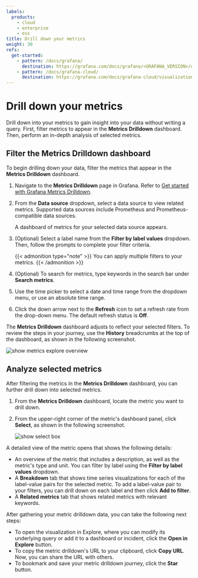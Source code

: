 ```yaml
---
labels:
  products:
    - cloud
    - enterprise
    - oss
title: Drill down your metrics
weight: 30
refs:
  get-started:
    - pattern: /docs/grafana/
      destination: https://grafana.com/docs/grafana/<GRAFANA_VERSION>/explore/simplified-exploration/metrics/get-started/
    - pattern: /docs/grafana-cloud/
      destination: https://grafana.com/docs/grafana-cloud/visualizations/simplified-exploration/metrics/get-started/
---
```


# Drill down your metrics

Drill down into your metrics to gain insight into your data without writing a query. First, filter metrics to appear in the **Metrics Drilldown** dashboard. Then, perform an in-depth analysis of selected metrics.

## Filter the Metrics Drilldown dashboard

To begin drilling down your data, filter the metrics that appear in the **Metrics Drilldown** dashboard.

1. Navigate to the **Metrics Drilldown** page in Grafana. Refer to [Get started with Grafana Metrics Drilldown](ref:get-started).
1. From the **Data source** dropdown, select a data source to view related metrics. Supported data sources include Prometheus and Prometheus-compatible data sources.

     A dashboard of metrics for your selected data source appears.
1. (Optional) Select a label name from the **Filter by label values** dropdown. Then, follow the prompts to complete your filter criteria.

     {{< admonition type="note" >}}
      You can apply multiple filters to your metrics.
     {{< /admonition >}}
1. (Optional) To search for metrics, type keywords in the search bar under **Search metrics**.
1. Use the time picker to select a date and time range from the dropdown menu, or use an absolute time range.
1. Click the down arrow next to the **Refresh** icon to set a refresh rate from the drop-down menu. The default refresh status is **Off**.

The **Metrics Drilldown** dashboard adjusts to reflect your selected filters. To review the steps in your journey, use the **History** breadcrumbs at the top of the dashboard, as shown in the following screenshot.

![show metrics explore overview](/media/metrics-explore/metrics-drilldown-overview.png)

## Analyze selected metrics

After filtering the metrics in the **Metrics Drilldown** dashboard, you can further drill down into selected metrics.

1. From the **Metrics Drilldown** dashboard, locate the metric you want to drill down.
1. From the upper-right corner of the metric's dashboard panel, click **Select**, as shown in the following screenshot.

    ![show select box](/media/metrics-explore/select-metric.png)

A detailed view of the metric opens that shows the following details:

- An overview of the metric that includes a description, as well as the metric's type and unit. You can filter by label using the **Filter by label values** dropdown.
- A **Breakdown** tab that shows time series visualizations for each of the label-value pairs for the selected metric. To add a label-value pair to your filters, you can  drill down on each label and then click **Add to filter**.
- A **Related metrics** tab that shows related metrics with relevant keywords.

After gathering your metric drilldown data, you can take the following next steps:

- To open the visualization in Explore, where you can modify its underlying query or add it to a dashboard or incident, click the **Open in Explore** button.
- To copy the metric drilldown's URL to your clipboard, click **Copy URL**. Now, you can share the URL with others.
- To bookmark and save your metric drilldown journey, click the **Star** button.

